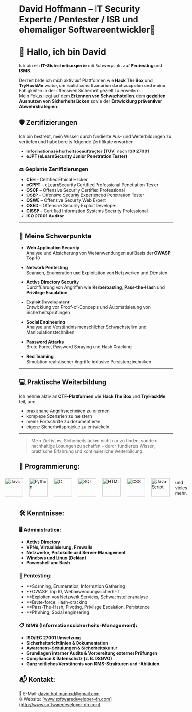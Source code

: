 # David Hoffmann – IT Security Experte / Pentester / ISB und ehemaliger Softwareentwickler🔐

# 👋 Hallo, ich bin David

Ich bin ein **IT-Sicherheitsexperte** mit Schwerpunkt auf **Pentesting** und **ISMS**.

Derzeit bilde ich mich aktiv auf Plattformen wie **Hack The Box** und **TryHackMe** weiter, um realistische Szenarien durchzuspielen und meine Fähigkeiten in der offensiven Sicherheit gezielt zu erweitern.  
Mein Fokus liegt auf dem **Erkennen von Schwachstellen**, dem **gezielten Ausnutzen von Sicherheitslücken** sowie der **Entwicklung präventiver Abwehrstrategien**.



## 🛡️ Zertifizierungen

Ich bin bestrebt, mein Wissen durch fundierte Aus- und Weiterbildungen zu vertiefen und habe bereits folgende Zertifikate erworben:

- **Informationssicherheitsbeauftragter (TÜV)** nach **ISO 27001**
- **eJPT (eLearnSecurity Junior Penetration Tester)**


### 🔜 Geplante Zertifizierungen
- **CEH** – Certified Ethical Hacker  
- **eCPPT** – eLearnSecurity Certified Professional Penetration Tester  
- **OSCP** – Offensive Security Certified Professional  
- **OSEP** – Offensive Security Experienced Penetration Tester  
- **OSWE** – Offensive Security Web Expert  
- **OSED** – Offensive Security Exploit Developer  
- **CISSP** – Certified Information Systems Security Professional  
- **ISO 27001 Auditor**

---

## 🎯 Meine Schwerpunkte

- **Web Application Security**  
  Analyse und Absicherung von Webanwendungen auf Basis der **OWASP Top 10**

- **Network Pentesting**  
  Scannen, Enumeration und Exploitation von Netzwerken und Diensten

- **Active Directory Security**  
  Durchführung von Angriffen wie **Kerberoasting**, **Pass-the-Hash** und **Privilege Escalation**

- **Exploit Development**  
  Entwicklung von Proof-of-Concepts und Automatisierung von Sicherheitsprüfungen

- **Social Engineering**  
  Analyse und Verständnis menschlicher Schwachstellen und Manipulationstechniken

- **Password Attacks**  
  Brute-Force, Password Spraying und Hash Cracking

- **Red Teaming**  
  Simulation realistischer Angriffe inklusive Persistenztechniken

---

## 💻 Praktische Weiterbildung

Ich nehme aktiv an **CTF-Plattformen** wie **Hack The Box** und **TryHackMe** teil, um:

- praxisnahe Angriffstechniken zu erlernen  
- komplexe Szenarien zu meistern  
- meine Fortschritte zu dokumentieren  
- eigene Sicherheitsprojekte zu entwickeln

---

> Mein Ziel ist es, Sicherheitslücken nicht nur zu finden, sondern nachhaltige Lösungen zu schaffen – durch fundiertes Wissen, praktische Erfahrung und kontinuierliche Weiterbildung.


## 🔧 Programmierung:
<div style="display: flex; justify-content: center; align-items: center; gap: 20px;">
    <img src="https://cdn.jsdelivr.net/gh/devicons/devicon/icons/java/java-original.svg" width="60" height="60" alt="Java"/>
  <img src="https://cdn.jsdelivr.net/gh/devicons/devicon/icons/python/python-original.svg" width="60" height="60" alt="Python"/>
  <img src="https://cdn.jsdelivr.net/gh/devicons/devicon/icons/c/c-original.svg" width="60" height="60" alt="C"/>
  <img src="https://cdn.jsdelivr.net/gh/devicons/devicon/icons/mysql/mysql-original-wordmark.svg" width="60" height="60" alt="SQL"/>
  <img src="https://cdn.jsdelivr.net/gh/devicons/devicon/icons/html5/html5-original.svg" width="60" height="60" alt="HTML"/>
  <img src="https://cdn.jsdelivr.net/gh/devicons/devicon/icons/css3/css3-original.svg" width="60" height="60" alt="CSS"/>
  <img src="https://cdn.jsdelivr.net/gh/devicons/devicon/icons/javascript/javascript-original.svg" width="60" height="60" alt="JavaScript"/> <p>   und vieles mehr.</p>
</div>

## 🛠️ Kenntnisse:
### 🖥️ Administration:
- **Active Directory**
- **VPNs, Virtualisierung, Firewalls**
- **Netzwerke, Protokolle und Server-Management**
- **Windows und Linux (Debian)**
- **Powershell und Bash**

### 🧪 Pentesting:
- **Scanning, Enumeration, Information Gathering
- **OWASP Top 10, Webanwendungssicherheit
- **Exploiten von Netzwerk Services, Schwachstellenanalyse
- **Brute-force, Hash-cracking
- **Pass-The-Hash, Pivoting, Privilage Escalation, Persistence
- **Phishing, Social engineering

### 📋 ISMS (Informationssicherheits-Management):
- **ISO/IEC 27001 Umsetzung**
- **Sicherheitsrichtlinien & Dokumentation**
- **Awareness-Schulungen & Sicherheitskultur**
- **Grundlagen interner Audits & Vorbereitung externer Prüfungen**
- **Compliance & Datenschutz (z. B. DSGVO)**
- **Ganzheitliches Verständnis von ISMS-Strukturen und -Abläufen**
  

## 📬 Kontakt:
📧 E-Mail: david.hoffmannxd@gmail.com  
🌐 Website: [www.softwaredeveloper-dh.com](http://www.softwaredeveloper-dh.com)

